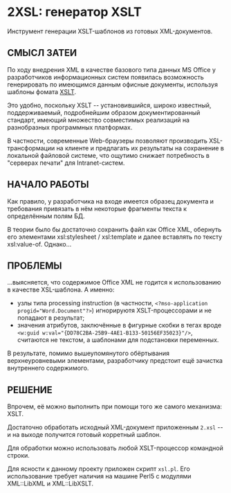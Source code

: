 2XSL: генератор XSLT
====================

Инструмент генерации XSLT-шаблонов из готовых XML-документов.

СМЫСЛ ЗАТЕИ
-----------

По ходу внедрения XML в качестве базового типа данных MS Office у разработчиков информационных систем появилась возможность генерировать по имеющимся данным офисные документы, используя шаблоны фомата [XSLT](https://www.w3.org/TR/xslt).

Это удобно, поскольку XSLT -- установившийся, широко известный, поддерживаемый, подробнейшим образом документированный стандарт, имеющий множество совместимых реализаций на разнобразных программных платформах.

В частности, современные Web-браузеры позволяют производить XSL-трансформации на клиенте и предлагать их результаты на сохранение в локальной файловой системе, что ощутимо снижает потребность в "серверах печати" для Intranet-систем.

НАЧАЛО РАБОТЫ
-------------

Как правило, у разработчика на входе имеется образец документа и требования привязать в нём некоторые фрагменты текста к определённым полям БД.

В теории было бы достаточно сохранить файл как Office XML, обернуть его элементами xsl:stylesheet / xsl:template и далее вставлять по тексту xsl:value-of. Однако...

ПРОБЛЕМЫ
--------

...выясняется, что содержимое Office XML не годится к использованию в качестве XSL-шаблона. А именно:

* узлы типа processing instruction (в частности, `<?mso-application progid="Word.Document"?>`) игнорируютя XSLT-процессорами и не попадают в результат;
* значения атрибутов, заключённые в фигурные скобки в тегах вроде `<w:guid w:val="{DD78C2BA-25B9-4AE1-B133-50156EF35023}"/>`, считаются не текстом, а шаблонами для подстановки переменных.

В результате, помимо вышеупомянутого обёртывания верхнеуровневыми элементами, разработчику предстоит ещё зачистка внутреннего содержимого.

РЕШЕНИЕ
-------

Впрочем, её можно выполнить при помощи того же самого механизма: XSLT.

Достаточно обработать исходный XML-документ приложенным `2.xsl` -- и на выходе получится готовый корретный шаблон.

Для обработки можно использовать любой XSLT-процессор командной строки.

Для ясности к данному проекту приложен скрипт `xsl.pl`. Его использование требует наличия на машине Perl5 с модулями XML::LibXML и XML::LibXSLT.
